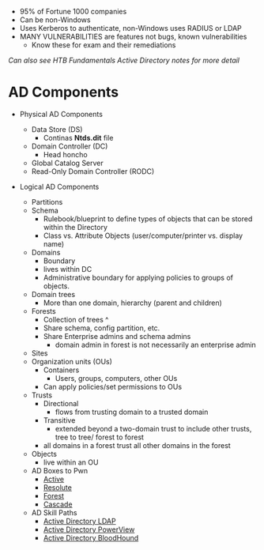 * 95% of Fortune 1000 companies
* Can be non-Windows
* Uses Kerberos to authenticate, non-Windows uses RADIUS or LDAP
* MANY VULNERABILITIES are features not bugs, known vulnerabilities
	* Know these for exam and their remediations


*Can also see HTB Fundamentals Active Directory notes for more detail*

# AD Components

* Physical AD Components
	* Data Store (DS)
		* Continas **Ntds.dit** file
	* Domain Controller (DC)
		* Head honcho
	* Global Catalog Server
	* Read-Only Domain Controller (RODC)
* Logical AD Components
	* Partitions
	* Schema
		* Rulebook/blueprint to define types of objects that can be stored within the Directory
		* Class vs. Attribute Objects (user/computer/printer vs. display name)
	* Domains
		* Boundary
		* lives within DC
		* Administrative boundary for applying policies to groups of objects.
	* Domain trees
		* More than one domain, hierarchy (parent and children)
	* Forests
		* Collection of trees ^
		* Share schema, config partition, etc.
		* Share Enterprise admins and schema admins
			* domain admin in forest is not necessarily an enterprise admin
	* Sites
	* Organization units (OUs)
		* Containers
			* Users, groups, computers, other OUs
		* Can apply policies/set permissions to OUs
	* Trusts
		* Directional
			* flows from trusting domain to a trusted domain
		* Transitive
			* extended beyond a two-domain trust to include other trusts, tree to tree/ forest to forest
		* all domains in a forest trust all other domains in the forest
	* Objects
		* live within an OU






	- AD Boxes to Pwn
		- [Active](https://youtu.be/jUc1J31DNdw)
		- [Resolute](https://www.youtube.com/watch?v=8KJebvmd1Fk)
		- [Forest](https://youtu.be/H9FcE_FMZio)
		- [Cascade](https://youtu.be/mr-fsVLoQGw)
	- AD Skill Paths
		- [Active Directory LDAP](https://academy.hackthebox.com/course/preview/active-directory-ldap)
		- [Active Directory PowerView](https://academy.hackthebox.com/course/preview/active-directory-powerview)
		- [Active Directory BloodHound](https://academy.hackthebox.com/course/preview/active-directory-bloodhound)